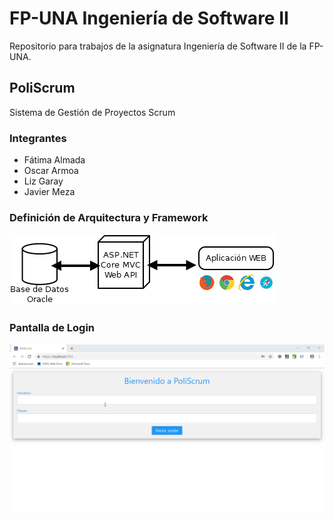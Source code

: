 # FP-UNA Ingeniería de Software II
Repositorio para trabajos de la asignatura Ingeniería de Software II de la FP-UNA.

## PoliScrum
Sistema de Gestión de Proyectos Scrum

### Integrantes
* Fátima Almada
* Oscar Armoa
* Liz Garay
* Javier Meza

### Definición de Arquitectura y Framework
![Definición de Arquitectura y Framework](docs/arquitectura.png)

### Pantalla de Login
![Pantalla de Login](docs/login.gif)
